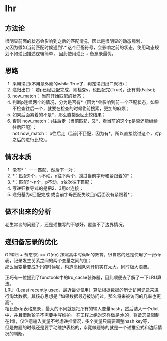 # lhr
## 方法论
很明显前面的状态会影响到之后的匹配情况，因此是很明显的动态规划，  
又因为假如当前匹配时候遇到'.*'这个匹配符号，会影响之前的状态，使用动态规划不如递归描述逻辑简单，
因此使用递归 + 备忘录最优。

## 思路
1. 采用递归(不用最外面的while True了，判定递归出口就行)；
2. 递归出口： 若p已经匹配完成，则检查s，也匹配完(True)，还有剩(False);
3. now_match： 当前开始匹配的状态；
4. 判断p连续两个的情况，分为是否有*（因为*会影响到前一个匹配状态，如果不检查往后一个，就要在检查的时候往前搜索，更加的麻烦；
5. 如果后面紧着的不是*，那么直接返回比较结果；
6. 否则 now_match：s往后走（当前匹配，又*，看当前的这个p是否还能继续往后匹配）；  
not now_match： p往后走（当前不匹配，因为有*，所以直接跳过这个，对p之后的进行比较）。

## 情况本质
1. 没有*： 一一匹配，然后下一对；
2. \*：匹配0个，s不动，p往下两个，跳过当前字母和紧跟着的*；
3. *：匹配1～n个，p不动，s依次往下匹配；
4. 写递归推导式的是把2、3用or连接；
5. 递归基为s匹配完成 或当前字母匹配失败且p后面没有紧跟着*；

## 做不出来的分析
老生常谈的问题了，还是递推写的不够好，覆盖不了边界情况。

## 递归备忘录的优化
O(递归 + 备忘录) == O(dp)
按照高中时候llc的教育，很自然的还是使用了一张dp表，记录发生关系之间的两个变量之间的值；  
那么当变量变成3个的时候呢，构造高维队列开销实在太大，同时极大浪费。  

正巧有一位提到了functools中的lru_cache装饰器，因此顺便去了解了一下LRU算法。  
LRU（Least recently used，最近最少使用）算法根据数据的历史访问记录来进行淘汰数据，其核心思想是 “如果数据最近被访问过，那么将来被访问的几率也更高”。  
相比备dp表格忘录，最大的不同就是把所有的输入变量hash，然后装入一个dict中，并且借助轮子不需要手写维护。 
在工程上绝对这样做是ok的，将备忘录限制在1维，仅注意输入变量不考虑递推情况，多个变量只需要调整hash key等，  
但是做题的时候还是要手动维护表格的，毕竟做题练的就是一个递推公式和边际情况的判断。